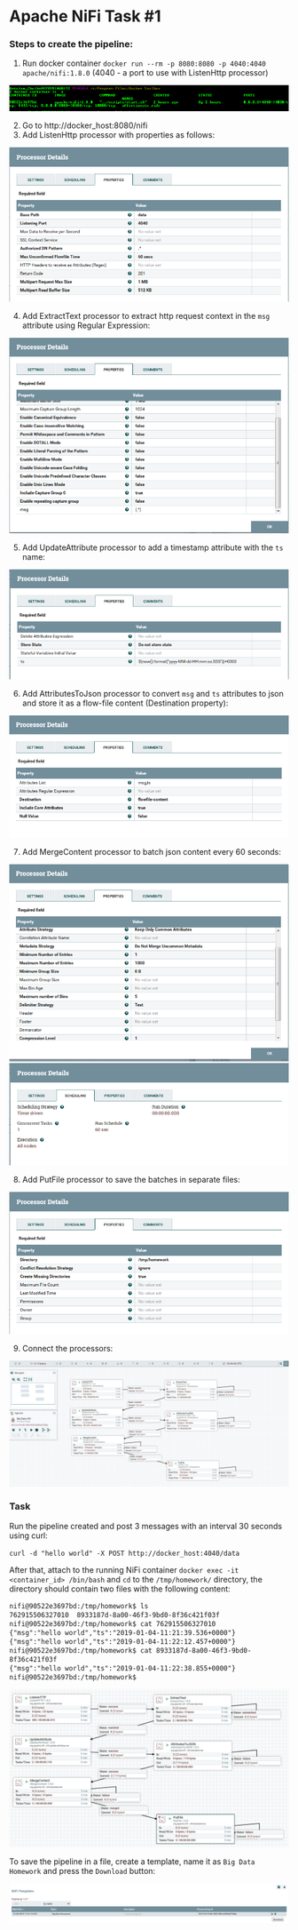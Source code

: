 # Apache NiFi Task #1

### Steps to create the pipeline:

1. Run docker container ```docker run --rm -p 8080:8080 -p 4040:4040 apache/nifi:1.8.0``` (4040 - a port to use with ListenHttp processor)

![props](./img/running-nifi.png "props")

2. Go to http://docker_host:8080/nifi
3. Add ListenHttp processor with properties as follows:

![props](./img/listen-http-props.png "props")

4. Add ExtractText processor to extract http request context in the `msg` attribute using Regular Expression:

![props](./img/extract-text-props.png "props")

5. Add UpdateAttribute processor to add a timestamp attribute with the `ts` name:

![props](./img/update-attribute-props.png "props")

6. Add AttributesToJson processor to convert `msg` and `ts` attributes to json and store it as a flow-file content (Destination property):

![props](./img/attributes-to-json-props.png "props")

7. Add MergeContent processor to batch json content every 60 seconds:

![props](./img/merge-content-props.png "props")
![props](./img/merge-content-scheduling.png "props")

8. Add PutFile processor to save the batches in separate files:

![props](./img/put-file-props.png "props")

9. Connect the processors:

![props](./img/all.png "props")

### Task

Run the pipeline created and post 3 messages with an interval 30 seconds using curl:

```curl -d "hello world" -X POST http://docker_host:4040/data```

After that, attach to the running NiFi container ```docker exec -it <container_id> /bin/bash``` and `cd` to the `/tmp/homework/` directory, the directory should contain two files with the following content:

```shell
nifi@90522e3697bd:/tmp/homework$ ls
762915506327010  8933187d-8a00-46f3-9bd0-8f36c421f03f
nifi@90522e3697bd:/tmp/homework$ cat 762915506327010
{"msg":"hello world","ts":"2019-01-04-11:21:39.536+0000"}
{"msg":"hello world","ts":"2019-01-04-11:22:12.457+0000"}
nifi@90522e3697bd:/tmp/homework$ cat 8933187d-8a00-46f3-9bd0-8f36c421f03f
{"msg":"hello world","ts":"2019-01-04-11:22:38.855+0000"}
nifi@90522e3697bd:/tmp/homework$
```

![props](./img/running-pipeline.png "props")

To save the pipeline in a file, create a template, name it as `Big Data Homework` and press the `Download` button:

![props](./img/templates.png "props")
